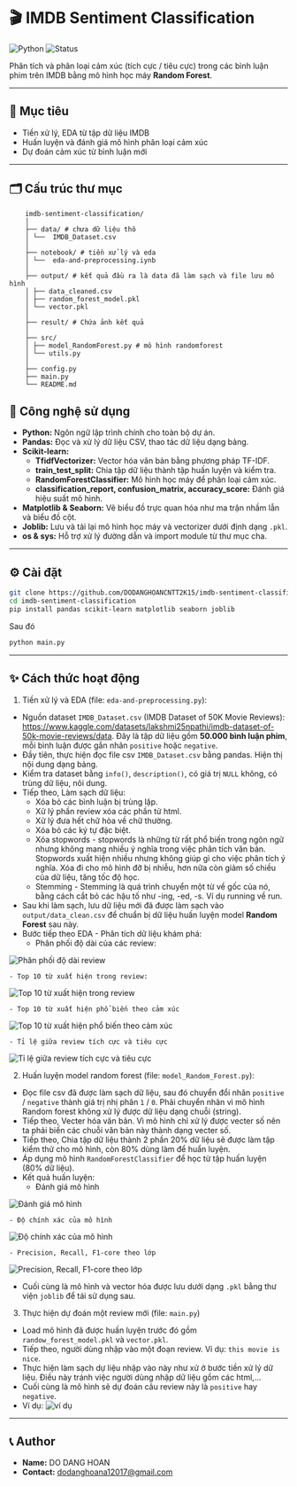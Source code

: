# 🎬 IMDB Sentiment Classification
![Python](https://img.shields.io/badge/python-3.10%2B-blue)
![Status](https://img.shields.io/badge/status-active-brightgreen)  

Phân tích và phân loại cảm xúc (tích cực / tiêu cực) trong các bình luận phim trên IMDB bằng mô hình học máy **Random Forest**.

---

## 📌 Mục tiêu

- Tiền xử lý, EDA từ tập dữ liệu IMDB
- Huấn luyện và đánh giá mô hình phân loại cảm xúc
- Dự đoán cảm xúc từ bình luận mới

---

## 🗂️ Cấu trúc thư mục
```
    imdb-sentiment-classification/
    │
    ├── data/ # chưa dữ liệu thô
    │ └──  IMDB_Dataset.csv
    │ 
    ├── notebook/ # tiền xử lý và eda 
    │ └──  eda-and-preprocessing.iynb
    │
    ├── output/ # kết quả đầu ra là data đã làm sạch và file lưu mô hình
    │ ├── data_cleaned.csv
    │ ├── random_forest_model.pkl
    │ └── vector.pkl
    │
    ├── result/ # Chứa ảnh kết quả
    │
    ├── src/ 
    │ ├── model_RandomForest.py # mô hình randomforest
    │ └── utils.py
    │
    ├── config.py 
    ├── main.py 
    └── README.md
```

## 🚀 Công nghệ sử dụng

- **Python:** Ngôn ngữ lập trình chính cho toàn bộ dự án.
- **Pandas:** Đọc và xử lý dữ liệu CSV, thao tác dữ liệu dạng bảng.
- **Scikit-learn:**
  - **TfidfVectorizer:** Vector hóa văn bản bằng phương pháp TF-IDF.
  - **train_test_split:** Chia tập dữ liệu thành tập huấn luyện và kiểm tra.
  - **RandomForestClassifier:** Mô hình học máy để phân loại cảm xúc.
  - **classification_report, confusion_matrix, accuracy_score:** Đánh giá hiệu suất mô hình.
- **Matplotlib & Seaborn:** Vẽ biểu đồ trực quan hóa như ma trận nhầm lẫn và biểu đồ cột.
- **Joblib:** Lưu và tải lại mô hình học máy và vectorizer dưới định dạng `.pkl`.
- **os & sys:** Hỗ trợ xử lý đường dẫn và import module từ thư mục cha.

---

## ⚙️ Cài đặt

```bash
git clone https://github.com/DODANGHOANCNTT2K15/imdb-sentiment-classification.git
cd imdb-sentiment-classification
pip install pandas scikit-learn matplotlib seaborn joblib
```

Sau đó 

```bash
python main.py
```
--- 

## ✨ Cách thức hoạt động 

1. Tiền xử lý và EDA (file: `eda-and-preprocessing.py`):
- Nguồn dataset `IMDB_Dataset.csv` (IMDB Dataset of 50K Movie Reviews): https://www.kaggle.com/datasets/lakshmi25npathi/imdb-dataset-of-50k-movie-reviews/data. Đây là tập dữ liệu gồm **50.000 bình luận phim**, mỗi bình luận được gắn nhãn `positive` hoặc `negative`.
- Đầy tiên, thực hiện đọc file csv `IMDB_Dataset.csv` bằng pandas. Hiện thị nội dung dạng bảng.
- Kiểm tra dataset bằng `info()`, `description()`, có giá trị `NULL` không, có trùng dữ liệu, nôi dung.  
- Tiếp theo, Làm sạch dữ liệu:
    - Xóa bỏ các bình luận bị trùng lặp.
    - Xử lý phần review xóa các phần tử html.
    - Xử lý đưa hết chữ hòa về chữ thường.
    - Xóa bỏ các ký tự đặc biệt.
    - Xóa stopwords - stopwords là những từ rất phổ biến trong ngôn ngữ nhưng không mang nhiều ý nghĩa trong việc phân tích văn bản. Stopwords xuất hiện nhiều nhưng không giúp gì cho việc phân tích ý nghĩa. Xóa đi cho mô hình đỡ bị nhiễu, hơn nữa còn giảm số chiều của dữ liệu, tăng tốc độ học.
    - Stemming -  Stemming là quá trình chuyển một từ về gốc của nó, bằng cách cắt bỏ các hậu tố như -ing, -ed, -s. Ví dụ running về run.
- Sau khi làm sạch, lưu dữ liệu mới đã được làm sạch vào `output/data_clean.csv` để chuẩn bị dữ liệu huấn luyện model **Random Forest** sau này.
- Bước tiếp theo EDA - Phân tích dữ liệu khám phá:
    - Phân phối độ dài của các review:

![Phân phối độ dài review](result/Image_01-PhanPhoiDoDaiReview.png)

    - Top 10 từ xuất hiện trong review:

![Top 10 từ xuất hiện trong review](result/Image_02-Top10TuXuatHienTrongReview.png)

    - Top 10 từ xuất hiện phổ biến theo cảm xúc

![Top 10 từ xuất hiện phổ biến theo cảm xúc](result/Image_03-Top10TuPhoBienTheoCamXuc.png)

    - Tỉ lệ giữa review tích cực và tiêu cực 

![Tỉ lệ giữa review tích cực và tiêu cực ](result/Image_04-TiLeGiuaTichCucVaTieuCuc.png)

2. Huấn luyện model random forest (file: `model_Random_Forest.py`):
- Đọc file csv đã được làm sạch dữ liệu, sau đó chuyển đổi nhãn `positive` / `negative` thành giá trị nhị phân `1` / `0`. Phải chuyển nhãn vì mô hình Random forest không xử lý được dữ liệu dạng chuỗi (string).
- Tiếp theo, Vecter hóa văn bản. Vì mô hình chỉ xử lý được vecter số nên ta phải biến các chuỗi văn bản này thành dạng vecter số.
- Tiếp theo, Chia tập dữ liệu thành 2 phần 20% dữ liệu sẽ được làm tập kiểm thử cho mô hình, còn 80% dùng làm để huẩn luyện.
- Áp dụng mô hình `RandomForestClassifier` để học từ tập huấn luyện (80% dữ liệu).
- Kết quả huấn luyện:
    - Đánh giá mô hình

![Đánh giá mô hình](result/Image_05-DanhGiaMoHinh.png)

    - Độ chính xác của mô hình

![Độ chính xác của mô hình](result/Image_06-DoChinhXacCuaMoHinh.png)

    - Precision, Recall, F1-core theo lớp
    
![Precision, Recall, F1-core theo lớp](result/Image_07-PrecisionRecallF1coreTheoLop.png)

- Cuối cùng là mô hình và vector hóa được lưu dưới dạng `.pkl` bằng thư viện `joblib` để tái sử dụng sau.
3. Thực hiện dự đoán một review mới (file: `main.py`)
- Load mô hình đã được huấn luyện trước đó gồm `randow_forest_model.pkl` và `vector.pkl`.
- Tiếp theo, người dùng nhập vào một đoạn review. Ví dụ: `this movie is nice`.
- Thực hiện làm sạch dự liệu nhập vào này như xử ở bước tiền xử lý dữ liệu. Điều này tránh việc người dùng nhập dữ liệu gồm các html,... 
- Cuối cùng là mô hình sẽ dự đoán câu review này là `positive` hay `negative`.
- Ví dụ:
![ví dụ](result/Image_08-KetQuaDuDoan.png)

---

## 📞 Author
- **Name:** DO DANG HOAN
- **Contact:** dodanghoana12017@gmail.com